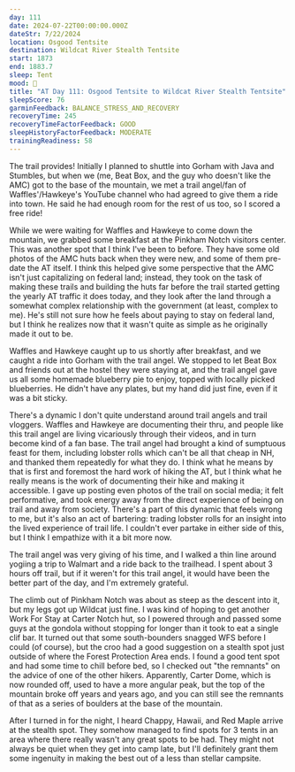 ```yaml
---
day: 111
date: 2024-07-22T00:00:00.000Z
dateStr: 7/22/2024
location: Osgood Tentsite
destination: Wildcat River Stealth Tentsite
start: 1873
end: 1883.7
sleep: Tent
mood: 🙂
title: "AT Day 111: Osgood Tentsite to Wildcat River Stealth Tentsite"
sleepScore: 76
garminFeedback: BALANCE_STRESS_AND_RECOVERY
recoveryTime: 245
recoveryTimeFactorFeedback: GOOD
sleepHistoryFactorFeedback: MODERATE
trainingReadiness: 58
---
```

The trail provides! Initially I planned to shuttle into Gorham with Java and Stumbles, but when we (me, Beat Box, and the guy who doesn't like the AMC) got to the base of the mountain, we met a trail angel/fan of Waffles'/Hawkeye's YouTube channel who had agreed to give them a ride into town. He said he had enough room for the rest of us too, so I scored a free ride!

While we were waiting for Waffles and Hawkeye to come down the mountain, we grabbed some breakfast at the Pinkham Notch visitors center. This was another spot that I think I've been to before. They have some old photos of the AMC huts back when they were new, and some of them pre-date the AT itself. I think this helped give some perspective that the AMC isn't just capitalizing on federal land; instead, they took on the task of making these trails and building the huts far before the trail started getting the yearly AT traffic it does today, and they look after the land through a somewhat complex relationship with the government (at least, complex to me). He's still not sure how he feels about paying to stay on federal land, but I think he realizes now that it wasn't quite as simple as he originally made it out to be.

Waffles and Hawkeye caught up to us shortly after breakfast, and we caught a ride into Gorham with the trail angel. We stopped to let Beat Box and friends out at the hostel they were staying at, and the trail angel gave us all some homemade blueberry pie to enjoy, topped with locally picked blueberries. He didn't have any plates, but my hand did just fine, even if it was a bit sticky.

There's a dynamic I don't quite understand around trail angels and trail vloggers. Waffles and Hawkeye are documenting their thru, and people like this trail angel are living vicariously through their videos, and in turn become kind of a fan base. The trail angel had brought a kind of sumptuous feast for them, including lobster rolls which can't be all that cheap in NH, and thanked them repeatedly for what they do. I think what he means by that is first and foremost the hard work of hiking the AT, but I think what he really means is the work of documenting their hike and making it accessible. I gave up posting even photos of the trail on social media; it felt performative, and took energy away from the direct experience of being on trail and away from society. There's a part of this dynamic that feels wrong to me, but it's also an act of bartering: trading lobster rolls for an insight into the lived experience of trail life. I couldn't ever partake in either side of this, but I think I empathize with it a bit more now.

The trail angel was very giving of his time, and I walked a thin line around yogiing a trip to Walmart and a ride back to the trailhead. I spent about 3 hours off trail, but if it weren't for this trail angel, it would have been the better part of the day, and I'm extremely grateful.

The climb out of Pinkham Notch was about as steep as the descent into it, but my legs got up Wildcat just fine. I was kind of hoping to get another Work For Stay at Carter Notch hut, so I powered through and passed some guys at the gondola without stopping for longer than it took to eat a single clif bar. It turned out that some south-bounders snagged WFS before I could (of course), but the croo had a good suggestion on a stealth spot just outside of where the Forest Protection Area ends. I found a good tent spot and had some time to chill before bed, so I checked out "the remnants" on the advice of one of the other hikers. Apparently, Carter Dome, which is now rounded off, used to have a more angular peak, but the top of the mountain broke off years and years ago, and you can still see the remnants of that as a series of boulders at the base of the mountain.

After I turned in for the night, I heard Chappy, Hawaii, and Red Maple arrive at the stealth spot. They somehow managed to find spots for 3 tents in an area where there really wasn't any great spots to be had. They might not always be quiet when they get into camp late, but I'll definitely grant them some ingenuity in making the best out of a less than stellar campsite.
